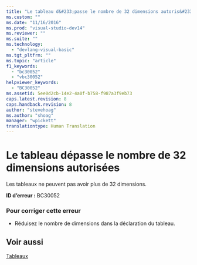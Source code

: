 ```yaml
---
title: "Le tableau d&#233;passe le nombre de 32 dimensions autoris&#233;es | Microsoft Docs"
ms.custom: ""
ms.date: "11/16/2016"
ms.prod: "visual-studio-dev14"
ms.reviewer: ""
ms.suite: ""
ms.technology: 
  - "devlang-visual-basic"
ms.tgt_pltfrm: ""
ms.topic: "article"
f1_keywords: 
  - "bc30052"
  - "vbc30052"
helpviewer_keywords: 
  - "BC30052"
ms.assetid: 5ee0d2cb-14e2-4a0f-b758-f987a3f9eb73
caps.latest.revision: 8
caps.handback.revision: 8
author: "stevehoag"
ms.author: "shoag"
manager: "wpickett"
translationtype: Human Translation
---
```

# Le tableau d&#233;passe le nombre de 32 dimensions autoris&#233;es
Les tableaux ne peuvent pas avoir plus de 32 dimensions.  
  
 **ID d’erreur :** BC30052  
  
### Pour corriger cette erreur  
  
-   Réduisez le nombre de dimensions dans la déclaration du tableau.  
  
## Voir aussi  
 [Tableaux](../../visual-basic/programming-guide/language-features/arrays/index.md)